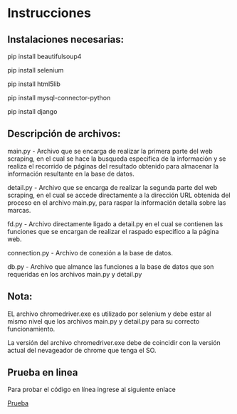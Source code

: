 <h1>Instrucciones</h1>

<h2>Instalaciones necesarias:</h2>
<p>pip install beautifulsoup4</p>
<p>pip install selenium</p>
<p>pip install html5lib</p>
<p>pip install mysql-connector-python</p>
<p>pip install django</p>

<h2>Descripción de archivos:</h2>
<p>main.py - Archivo que se encarga de realizar la primera parte del web scraping, en el cual se hace la busqueda
especifica de la información y se realiza el recorrido de páginas del resultado obtenido para almacenar la 
información resultante en la base de datos.</p>
<p>detail.py - Archivo que se encarga de realizar la segunda parte del web scraping, en el cual se accede 
directamente a la dirección URL obtenida del proceso en el archivo main.py, para raspar la información detalla 
sobre las marcas.</p>
<p>fd.py - Archivo directamente ligado a detail.py en el cual se contienen las funciones que se encargan de realizar
el raspado especifico a la página web.</p>
<p>connection.py - Archivo de conexión a la base de datos.</p>
<p>db.py - Archivo que almance las funciones a la base de datos que son requeridas en los archivos main.py y detail.py</p>

<h2>Nota:</h2>
<p>EL archivo chromedriver.exe es utilizado por selenium y debe estar al mismo nivel que los archivos main.py y detail.py para su correcto funcionamiento.</p>
<p>La versión del archivo chromedriver.exe debe de coincidir con la versión actual del nevageador de chrome que tenga el SO.</p>

<h2>Prueba en linea</h2>
<p>Para probar el código en línea ingrese al siguiente enlace</p>
<a href=https://wsbrandium.herokuapp.com/inicio/>Prueba</a>

